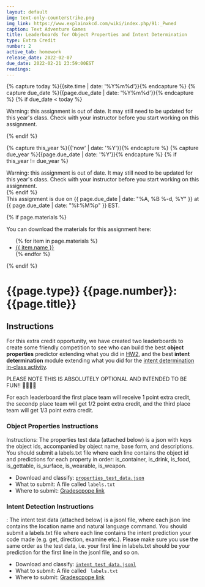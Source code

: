 ```yaml
---
layout: default
img: text-only-counterstrike.png
img_link: https://www.explainxkcd.com/wiki/index.php/91:_Pwned
caption: Text Adventure Games
title: Leaderboards for Object Properties and Intent Determination 
type: Extra Credit
number: 2
active_tab: homework
release_date: 2022-02-07 
due_date: 2022-02-21 23:59:00EST
readings:
---
```


<!-- Check whether the assignment is ready to release -->
{% capture today %}{{site.time | date: '%Y%m%d'}}{% endcapture %}
{% capture due_date %}{{page.due_date | date: '%Y%m%d'}}{% endcapture %}
{% if due_date < today %} 
<div class="alert alert-danger">

Warning: this assignment is out of date.  It may still need to be updated for this year's class.  Check with your instructor before you start working on this assignment.
</div>
{% endif %}
<!-- End of check whether the assignment is up to date -->


<!-- Check whether the assignment is up to date -->
{% capture this_year %}{{'now' | date: '%Y'}}{% endcapture %}
{% capture due_year %}{{page.due_date | date: '%Y'}}{% endcapture %}
{% if this_year != due_year %} 
<div class="alert alert-danger">
Warning: this assignment is out of date.  It may still need to be updated for this year's class.  Check with your instructor before you start working on this assignment.
</div>
{% endif %}
<!-- End of check whether the assignment is up to date -->


<div class="alert alert-info">
This assignment is due on {{ page.due_date | date: "%A, %B %-d, %Y" }} at {{ page.due_date | date: "%I:%M%p" }} EST. 
</div>

{% if page.materials %}
<div class="alert alert-info">
You can download the materials for this assignment here:
<ul>
{% for item in page.materials %}
<li><a href="{{item.url}}">{{ item.name }}</a></li>
{% endfor %}
</ul>
</div>
{% endif %}


{{page.type}} {{page.number}}: {{page.title}}
=============================================================

## Instructions

For this extra credit opportunity, we have created two leaderboards to create some friendly competition to see who can  build the best __object properties__ predictor extending what you did in [HW2](https://interactive-fiction-class.org/homeworks/generating-descriptions/generating-descriptions.html), and the best __intent determination__ module extending what you did for the [intent determination in-class activity](https://interactive-fiction-class.org/in_class_activities/intent-detection-2/intent-detection-2.html).


PLEASE NOTE THIS IS ABSOLUTELY OPTIONAL AND INTENDED TO BE FUN!! 👩‍💻🤖🤗

For each leaderboard the first place team will receive 1 point extra credit, the secondp place team will get 1/2 point extra credit, and the third place team will get 1/3 point extra credit. 


###  Object Properties Instructions


Instructions: The properties test data (attached below) is a json with keys the object ids, accompanied by object name, base form, and descriptions. You should submit a labels.txt file where each line contains the object id and predictions for each property in order: is_container, is_drink, is_food, is_gettable, is_surface, is_wearable, is_weapon.

* Download and classify: [`properties_test_data.json`](https://static.us.edusercontent.com/files/btCFF2ijC45dI92uaI3jLexz)
* What to submit: A file called `labels.txt` 
* Where to submit: [Gradescpope link](https://www.gradescope.com/courses/354158/assignments/1835401/submissions)


###  Intent Detection Instructions


: The intent test data (attached below) is a jsonl file, where each json line contains the location name and natural language command. You should submit a labels.txt file where each line contains the intent prediction your code made (e.g. get, direction, examine etc.). Please make sure you use the same order as the test data, i.e. your first line in labels.txt should be your prediction for the first line in the jsonl file, and so on. 

* Download and classify: [`intent_test_data.jsonl`](https://static.us.edusercontent.com/files/inN2r4GogXkzcAsssmambkv1)
* What to submit: A file called ` labels.txt`
* Where to submit: [Gradescpope link](https://www.gradescope.com/courses/354158/assignments/1836318/submissions)


